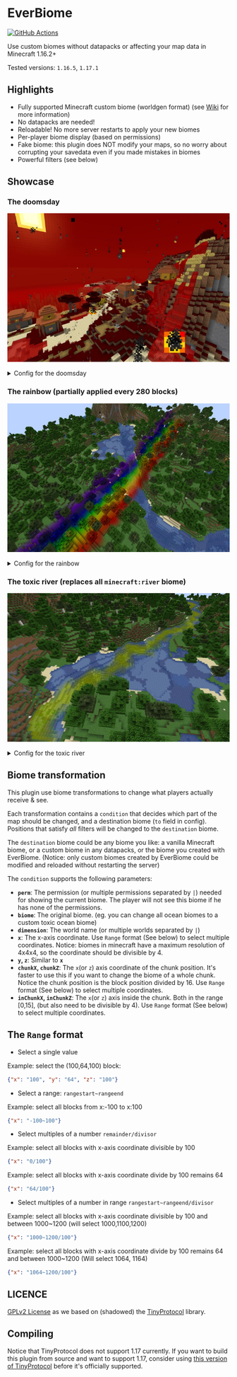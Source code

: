 # EverBiome

[![GitHub Actions](https://github.com/EverMCServer/EverBiome/actions/workflows/ci.yml/badge.svg)](https://github.com/EverMCServer/EverBiome/actions/workflows/ci.yml)

Use custom biomes without datapacks or affecting your map data in Minecraft 1.16.2+

Tested versions: `1.16.5`, `1.17.1`

## Highlights

- Fully supported Minecraft custom biome (worldgen format) (see [Wiki](https://minecraft.fandom.com/wiki/Custom_world_generation) for more information)
- No datapacks are needed!
- Reloadable! No more server restarts to apply your new biomes
- Per-player biome display (based on permissions)
- Fake biome: this plugin does NOT modify your maps, so no worry about corrupting your savedata even if you made mistakes in biomes
- Powerful filters (see below)

## Showcase

### The doomsday
[![The doomsday biome](https://github.com/EverMCServer/EverBiome/blob/gh-pages/doomsday.min.jpg?raw=true)](https://github.com/EverMCServer/EverBiome/blob/gh-pages/doomsday.png?raw=true)

<details>
  <summary>Config for the doomsday</summary>
  
  <details>
    <summary>config.json</summary>
  
  ```json
[
    {
        "condition": {
        },
        "to": "everbiome:doomsday"
    }
]
  ```

</details>

<details>
    <summary>biomes/doomsday.json</summary>
  
```json
{
  "scale": 0.1,
  "effects": {
    "sky_color": 7798784,
    "fog_color": 8912896,
    "water_color": 16711680,
    "water_fog_color": 16711680,
    "grass_color": 7798784,
    "foliage_color": 7798784,
    "particle": {
      "probability": 0.01,
      "options": {
        "type": "minecraft:lava"
      }
    },
    "additions_sound": {
      "sound": "minecraft:ambient.cave",
      "tick_chance": 0.01
    }
  },
  "precipitation": "rain",
  "temperature": 2.0,
  "downfall": 0.0,
  "category": "the_end",
  "parent": "the_end",
  "depth": -1.0
}
```

</details>
  
</details>


### The rainbow (partially applied every 280 blocks)

[![The rainbow](https://github.com/EverMCServer/EverBiome/blob/gh-pages/rainbow.min.jpg?raw=true)](https://github.com/EverMCServer/EverBiome/blob/gh-pages/rainbow.png?raw=true)
<details>
  <summary>Config for the rainbow</summary>
  
  <details>
    <summary>config.json</summary>
  
  ```json
[
    {
        "condition": {
            "x": "0/280"
        },
        "to": "everbiome:red"
    },
    {
        "condition": {
            "x": "4/280"
        },
        "to": "everbiome:orange"
    },
    {
        "condition": {
            "x": "8/280"
        },
        "to": "everbiome:yellow"
    },
    {
        "condition": {
            "x": "12/280"
        },
        "to": "everbiome:green"
    },
    {
        "condition": {
            "x": "16/280"
        },
        "to": "everbiome:blue"
    },
    {
        "condition": {
            "x": "20/280"
        },
        "to": "everbiome:indigo"
    },
    {
        "condition": {
            "x": "24/280"
        },
        "to": "everbiome:violet"
    }
]
  ```

</details>

<details>
    <summary>biomes/red.json</summary>
  
```json
{
  "scale": 0.1,
  "effects": {
    "sky_color": 8103167,
    "fog_color": 16711680,
    "water_color": 16711680,
    "water_fog_color": 16711680,
    "grass_color": 16711680,
    "foliage_color": 16711680
  },
  "precipitation": "rain",
  "temperature": 0.5,
  "downfall": 0.5,
  "category": "ocean",
  "depth": -1.0
}
```

</details>

<details>
    <summary>biomes/orange.json</summary>
  
```json
{
  "scale": 0.1,
  "effects": {
    "sky_color": 8103167,
    "fog_color": 16744192,
    "water_color": 16744192,
    "water_fog_color": 16744192,
    "grass_color": 16744192,
    "foliage_color": 16744192
  },
  "precipitation": "rain",
  "temperature": 0.5,
  "downfall": 0.5,
  "category": "ocean",
  "depth": -1.0
}
```

</details>

<details>
    <summary>biomes/yellow.json</summary>
  
```json
{
  "scale": 0.1,
  "effects": {
    "sky_color": 8103167,
    "fog_color": 16776960,
    "water_color": 16776960,
    "water_fog_color": 16776960,
    "grass_color": 16776960,
    "foliage_color": 16776960
  },
  "precipitation": "rain",
  "temperature": 0.5,
  "downfall": 0.5,
  "category": "ocean",
  "depth": -1.0
}
```

</details>

<details>
    <summary>biomes/green.json</summary>
  
```json
{
  "scale": 0.1,
  "effects": {
    "sky_color": 8103167,
    "fog_color": 65280,
    "water_color": 65280,
    "water_fog_color": 65280,
    "grass_color": 65280,
    "foliage_color": 65280
  },
  "precipitation": "rain",
  "temperature": 0.5,
  "downfall": 0.5,
  "category": "ocean",
  "depth": -1.0
}
```

</details>

<details>
    <summary>biomes/blue.json</summary>
  
```json
{
  "scale": 0.1,
  "effects": {
    "sky_color": 8103167,
    "fog_color": 255,
    "water_color": 255,
    "water_fog_color": 255,
    "grass_color": 255,
    "foliage_color": 255
  },
  "precipitation": "rain",
  "temperature": 0.5,
  "downfall": 0.5,
  "category": "ocean",
  "depth": -1.0
}
```

</details>

<details>
    <summary>biomes/indigo.json</summary>
  
```json
{
  "scale": 0.1,
  "effects": {
    "sky_color": 8103167,
    "fog_color": 3025759,
    "water_color": 3025759,
    "water_fog_color": 3025759,
    "grass_color": 3025759,
    "foliage_color": 3025759
  },
  "precipitation": "rain",
  "temperature": 0.5,
  "downfall": 0.5,
  "category": "ocean",
  "depth": -1.0
}
```

</details>

<details>
    <summary>biomes/violet.json</summary>
  
```json
{
  "scale": 0.1,
  "effects": {
    "sky_color": 8103167,
    "fog_color": 9109759,
    "water_color": 9109759,
    "water_fog_color": 9109759,
    "grass_color": 9109759,
    "foliage_color": 9109759
  },
  "precipitation": "rain",
  "temperature": 0.5,
  "downfall": 0.5,
  "category": "ocean",
  "depth": -1.0
}
```

</details>

</details>

### The toxic river (replaces all `minecraft:river` biome)

[![The toxic water](https://github.com/EverMCServer/EverBiome/blob/gh-pages/toxic_river.min.jpg?raw=true)](https://github.com/EverMCServer/EverBiome/blob/gh-pages/toxic_river.png?raw=true)

<details>
  <summary>Config for the toxic river</summary>
  
  <details>
    <summary>config.json</summary>
  
  ```json
[
    {
        "condition": {
            "biome": "minecraft:river"
        },
        "to": "everbiome:ocean_toxic"
    }
]
  ```

</details>

<details>
    <summary>biomes/ocean_toxic.json</summary>
  
```json
{
  "scale": 0.1,
  "effects": {
    "sky_color": 8103167,
    "fog_color": 12638463,
    "water_color": 11523840,
    "water_fog_color": 4675328
  },
  "precipitation": "rain",
  "temperature": 0.5,
  "downfall": 0.5,
  "category": "ocean",
  "depth": -1.0
}
```

</details>
  
</details>

## Biome transformation

This plugin use biome transformations to change what players actually receive & see. 

Each transformation contains a `condition` that decides which part of the map should be changed, and a destination biome (`to` field in config). Positions that satisfy *all* filters will be changed to the `destination` biome. 

The `destination` biome could be any biome you like: a vanilla Minecraft biome, or a custom biome in any datapacks, or the biome you created with EverBiome. (Notice: only custom biomes created by EverBiome could be modified and reloaded without restarting the server)

The `condition` supports the following parameters:

- **`perm`**: The permission (or multiple permissions separated by `|`) needed for showing the current biome. The player will not see this biome if he has none of the permissions.
- **`biome`**: The original biome. (eg. you can change all ocean biomes to a custom toxic ocean biome) 
- **`dimension`**: The world name (or multiple worlds separated by `|`)
- **`x`**: The x-axis coordinate. Use `Range` format (See below) to select multiple coordinates. Notice: biomes in minecraft have a maximum resolution of 4x4x4, so the coordinate should be divisible by 4.
- **`y`, `z`**: Similar to **`x`**
- **`chunkX`, `chunkZ`**: The `x`(or `z`) axis coordinate of the chunk position. It's faster to use this if you want to change the biome of a whole chunk. Notice the chunk position is the block position divided by 16. Use `Range` format (See below) to select multiple coordinates. 
- **`inChunkX`, `inChunkZ`**: The `x`(or `z`) axis inside the chunk. Both in the range [0,15], (but also need to be divisible by 4). Use `Range` format (See below) to select multiple coordinates. 

## The `Range` format

- Select a single value

Example: select the (100,64,100) block:
```json
{"x": "100", "y": "64", "z": "100"}
```

- Select a range: `rangestart~rangeend`

Example: select all blocks from x:-100 to x:100
```json
{"x": "-100~100"}
```

- Select multiples of a number `remainder/divisor`

Example: select all blocks with x-axis coordinate divisible by 100
```json
{"x": "0/100"}
```

Example: select all blocks with x-axis coordinate divide by 100 remains 64
```json
{"x": "64/100"}
```

- Select multiples of a number in range `rangestart~rangeend/divisor`

Example: select all blocks with x-axis coordinate divisible by 100 and between 1000~1200 (will select 1000,1100,1200)
```json
{"x": "1000~1200/100"}
```

Example: select all blocks with x-axis coordinate divide by 100 remains 64 and between 1000~1200 (Will select 1064, 1164)
```json
{"x": "1064~1200/100"}
```

## LICENCE

[GPLv2 License](https://github.com/EverMCServer/EverBiome/blob/master/LICENSE) as we based on (shadowed) the [TinyProtocol](https://github.com/aadnk/ProtocolLib/tree/master/TinyProtocol) library.

## Compiling

Notice that TinyProtocol does not support 1.17 currently. If you want to build this plugin from source and want to support 1.17, consider using [this version of TinyProtocol](https://github.com/aadnk/ProtocolLib/pull/194) before it's officially supported.

